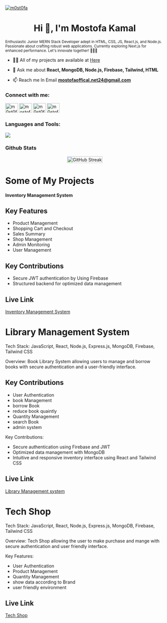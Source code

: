 <p> <a href=""><img src="https://camo.githubusercontent.com/c1dcb74cc1c1835b1d716f5051499a2814c683c806b15f04b0eba492863703e9/68747470733a2f2f63646e2e6472696262626c652e636f6d2f75736572732f3733303730332f73637265656e73686f74732f363538313234332f6176656e746f2e676966" alt="m0st0fa" /></a> </p>
<h1 style="text-align: center;">Hi 👋, I'm Mostofa Kamal</h1>
<p><small>
Enthusiastic Junior MERN Stack Developer adept in HTML, CSS, JS, React.js, and Node.js. Passionate about crafting robust web applications. Currently exploring Next.js for enhanced performance. Let's innovate together! 🚀💡✨

</small></p>
 - 👨‍💻 All of my projects are available at [Here](https://github.com/m0st0fa)

- 💬 Ask me about **React, MongoDB, Node.js, Firebase, Tailwind, HTML**

- 📫 Reach me In Email **mostofaoffical.net24@gmail.com** 

<h3 style="text-align: left;">Connect with me:</h3>
<p style="text-align: left;">
  <a href="https://twitter.com/m0st0fa24" target="blank"><img src="https://raw.githubusercontent.com/rahuldkjain/github-profile-readme-generator/master/src/images/icons/Social/twitter.svg" alt="m0st0fa24" height="30" width="40" /></a>
  <a href="https://linkedin.com/in/mostofa-kamal-70a462209" target="blank"><img src="https://raw.githubusercontent.com/rahuldkjain/github-profile-readme-generator/master/src/images/icons/Social/linked-in-alt.svg" alt="mostofa-kamal-70a462209" height="30" width="40" /></a>
  <a href="https://fb.com/m0st0fakamal" target="blank"><img src="https://raw.githubusercontent.com/rahuldkjain/github-profile-readme-generator/master/src/images/icons/Social/facebook.svg" alt="m0st0fakamal" height="30" width="40" /></a>
  <a href="https://instagram.com/m0stofa_kamal" target="blank"><img src="https://raw.githubusercontent.com/rahuldkjain/github-profile-readme-generator/master/src/images/icons/Social/instagram.svg" alt="m0stofa_kamal" height="30" width="40" /></a>
</p>

<h3 style="text-align: left;">Languages and Tools:</h3>
<p style="text-center">
  <a href="https://skillicons.dev">
    <img src="https://skillicons.dev/icons?i=html,css,figma,firebase,js,mongodb,netlify,nextjs,nodejs,tailwind,vscode,react," />
  </a>
</p>
<h3 style="text-align: left;">Github Stats</h3>
<div style="width: 100%; display: flex; justify-content: center;">
  <a href="https://git.io/streak-stats">
    <img src="https://github-readme-streak-stats.herokuapp.com/?user=m0st0fa&" alt="GitHub Streak" style="width: 100%;" />
  </a>
</div>
<!-- Projects is here -->
<h1 style="text-align: left">Some of My Projects</h1>

<h4>Inventory Management System </h4>

## Key Features
- Product Management
- Shopping Cart and Checkout
- Sales Summary
- Shop Management
- Admin Monitoring
- User Management

## Key Contributions
- Secure JWT authentication by Using Firebase
- Structured backend for optimized data management

## Live Link
[Inventory Management System](https://final-assigment-c6eeb.web.app)

<!-- library projects -->
<h1>Library Management System</h1>

Tech Stack: JavaScript, React, Node.js, Express.js, MongoDB, Firebase, Tailwind CSS

Overview: Book Library System allowing users to manage and borrow books with secure authentication and a user-friendly interface.

## Key Contributions

- User Authentication
- book Management
- borrow Book 
- reduce book quaintly 
- Quantity Management
- search Book
- admin system


Key Contributions:

- Secure authentication using Firebase and JWT
- Optimized data management with MongoDB
- Intuitive and responsive inventory interface using React and Tailwind CSS

## Live Link
[Library Management system](https://library-management-82f5a.web.app/)

<!-- this is third projects -->
<h1>Tech Shop</h1>
Tech Stack: JavaScript, React, Node.js, Express.js, MongoDB, Firebase, Tailwind CSS

Overview: Tech Shop allowing the user to make purchase and mange with secure authentication and user friendly interface.

Key Features:

- User Authentication
- Product Management
- Quantity Management
- show data according to Brand
- user friendly environment 

## Live Link 
[Tech Shop](https://brand-tech-shop.web.app/)


